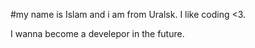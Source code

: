 #my name is Islam and i am from Uralsk. I like coding <3. 

I wanna become a develepor in the future.